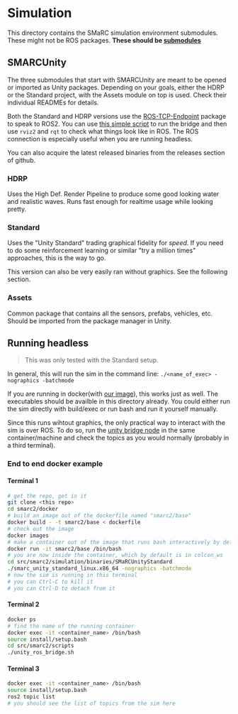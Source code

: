 # Simulation
This directory contains the SMaRC simulation environment submodules.
These might not be ROS packages.
**These should be [submodules](../documentation/Working%20with%20submodules.md)**



## SMARCUnity
The three submodules that start with SMARCUnity are meant to be opened or imported as Unity packages.
Depending on your goals, either the HDRP or the Standard project, with the Assets module on top is used.
Check their individual READMEs for details.

Both the Standard and HDRP versions use the [ROS-TCP-Endpoint](../external/ROS-TCP-Endpoint/) package to speak to ROS2. 
You can use [this simple script](../scripts/unity_ros_bridge.sh) to run the bridge and then use `rviz2` and `rqt` to check what things look like in ROS.
The ROS connection is especially useful when you are running headless.

You can also acquire the latest released binaries from the releases section of github.

### HDRP
Uses the High Def. Render Pipeline to produce some good looking water and realistic waves. 
Runs fast enough for realtime usage while looking pretty.

### Standard
Uses the "Unity Standard" trading graphical fidelity for _speed_.
If you need to do some reinforcement learning or similar "try a million times" approaches, this is the way to go.

This version can also be very easily ran without graphics. See the following section.

### Assets
Common package that contains all the sensors, prefabs, vehicles, etc.
Should be imported from the package manager in Unity.

## Running headless
> This was only tested with the Standard setup.

In general, this will run the sim in the command line:
`./<name_of_exec> -nographics -batchmode`

If you are running in docker(with [our image](../docker/README.md)), this works just as well.
The executables should be availble in this directory already.
You could either run the sim directly with build/exec or run bash and run it yourself manually.

Since this runs wihtout graphics, the only practical way to interact with the sim is over ROS.
To do so, run the [unity bridge node](../scripts/unity_ros_bridge.sh) in the same container/machine and check the topics as you would normally (probably in a third terminal).

### End to end docker example
#### Terminal 1
```bash
# get the repo, get in it
git clone <this repo>
cd smarc2/docker 
# build an image out of the dockerfile named "smarc2/base"
docker build - -t smarc2/base < dockerfile 
# check out the image
docker images
# make a container out of the image that runs bash interactively by default
docker run -it smarc2/base /bin/bash
# you are now inside the container, which by default is in colcon_ws
cd src/smarc2/simulation/binaries/SMaRCUnityStandard
./smarc_unity_standard_linux.x86_64 -nographics -batchmode
# now the sim is running in this terminal
# you can Ctrl-C to kill it
# you can Ctrl-D to detach from it
```

#### Terminal 2
```bash
docker ps
# find the name of the running container
docker exec -it <container_name> /bin/bash
source install/setup.bash
cd src/smarc2/scripts
./unity_ros_bridge.sh
```

#### Terminal 3
```bash
docker exec -it <container_name> /bin/bash
source install/setup.bash
ros2 topic list
# you should see the list of topics from the sim here
```
